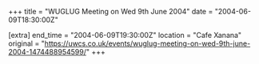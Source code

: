 +++
title = "WUGLUG Meeting on Wed 9th June 2004"
date = "2004-06-09T18:30:00Z"

[extra]
end_time = "2004-06-09T19:30:00Z"
location = "Cafe Xanana"
original = "https://uwcs.co.uk/events/wuglug-meeting-on-wed-9th-june-2004-1474488954599/"
+++



